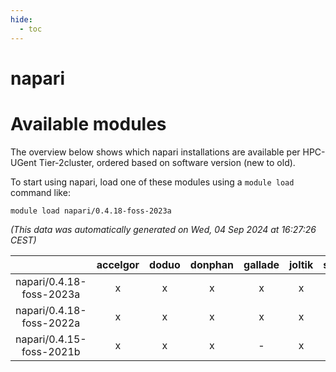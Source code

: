 ```yaml
---
hide:
  - toc
---
```


napari
======

# Available modules


The overview below shows which napari installations are available per HPC-UGent Tier-2cluster, ordered based on software version (new to old).

To start using napari, load one of these modules using a `module load` command like:

```shell
module load napari/0.4.18-foss-2023a
```

*(This data was automatically generated on Wed, 04 Sep 2024 at 16:27:26 CEST)*  

| |accelgor|doduo|donphan|gallade|joltik|shinx|skitty|
| :---: | :---: | :---: | :---: | :---: | :---: | :---: | :---: |
|napari/0.4.18-foss-2023a|x|x|x|x|x|x|x|
|napari/0.4.18-foss-2022a|x|x|x|x|x|-|x|
|napari/0.4.15-foss-2021b|x|x|x|-|x|-|x|

